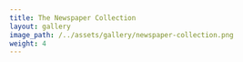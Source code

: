 ```yaml
---
title: The Newspaper Collection
layout: gallery
image_path: /../assets/gallery/newspaper-collection.png
weight: 4
---
```

